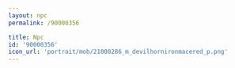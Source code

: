 ```yaml
---
layout: npc
permalink: /90000356

title: Npc
id: '90000356'
icon_url: 'portrait/mob/21000286_m_devilhornironmacered_p.png'
---
```

